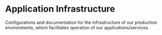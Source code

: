 # Application Infrastructure

Configurations and documentation for the infrastructure of our production environments, which facilitates operation of our applications/services.
